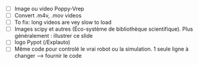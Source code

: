 - [ ] Image ou video Poppy-Vrep
- [ ] Convert .m4v, .mov videos
- [ ] To fix: long videos are vey slow to load
- [ ] Images scipy et autres (Éco-système de bibliothèque scientifique). Plus généralement : illustrer ce slide
- [ ] logo Pypot (/Explauto)
- [ ] Même code pour controlé le vrai robot ou la simulation. 1 seule ligne à changer --> fournir le code
